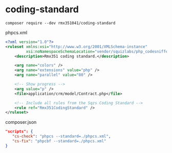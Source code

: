 # coding-standard

`composer require --dev rmx351041/coding-standard`

phpcs.xml
```xml
<?xml version="1.0"?>
<ruleset xmlns:xsi="http://www.w3.org/2001/XMLSchema-instance"
         xsi:noNamespaceSchemaLocation="vendor/squizlabs/php_codesniffer/phpcs.xsd">
    <description>Rmx351 coding standard.</description>

    <arg name="colors" />
    <arg name="extensions" value="php" />
    <arg name="parallel" value="80" />

    <!-- Show progress -->
    <arg value="p" />
    <file>application/crm/model/Contract.php</file>

    <!-- Include all rules from the Sqzs Coding Standard -->
    <rule ref="Rmx351CodingStandard" />
</ruleset>
```
composer.json
```json
"scripts": {
   "cs-check": "phpcs --standard=./phpcs.xml",
   "cs-fix": "phpcbf --standard=./phpcs.xml"
}
```